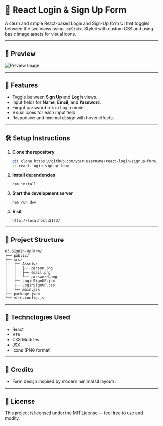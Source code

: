 # 🔐 React Login & Sign Up Form

A clean and simple React-based Login and Sign-Up form UI that toggles between the two views using `useState`. Styled with custom CSS and using basic image assets for visual icons.

---

## 📸 Preview

![Preview Image](./screenshot.png) <!-- You can capture your form and save it as screenshot.png -->

---

## 🚀 Features

- Toggle between **Sign Up** and **Login** views.
- Input fields for **Name**, **Email**, and **Password**.
- Forgot password link in Login mode.
- Visual icons for each input field.
- Responsive and minimal design with hover effects.

---

## 🛠️ Setup Instructions

1. **Clone the repository**
   ```bash
   git clone https://github.com/your-username/react-login-signup-form.git
   cd react-login-signup-form


2. **Install dependencies**

   ```bash
   npm install
   ```

3. **Start the development server**

   ```bash
   npm run dev
   ```

4. **Visit**

   ```
   http://localhost:5173/
   ```

   

---

## 📂 Project Structure

```
03.SignIn-UpForm/
├── public/
├── src/
│   ├── Assets/
│   │   ├── person.png
│   │   ├── email.png
│   │   └── password.png
│   ├── LoginSignUP.jsx
│   ├── LoginSignUP.css
│   └── main.jsx
├── package.json
└── vite.config.js
```

---

## 🧩 Technologies Used

* React
* Vite
* CSS Modules
* JSX
* Icons (PNG format)

---

## 🙌 Credits

* Form design inspired by modern minimal UI layouts.


---

## 📄 License

This project is licensed under the MIT License — feel free to use and modify.

```
